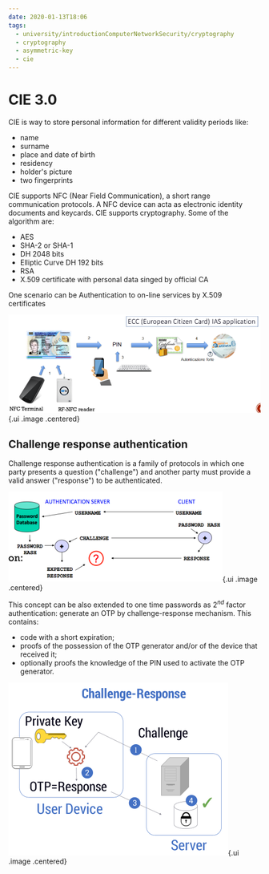 ```yaml
---
date: 2020-01-13T18:06
tags:
  - university/introductionComputerNetworkSecurity/cryptography
  - cryptography
  - asymmetric-key
  - cie
---
```


# CIE 3.0
CIE is way to store personal information for different validity periods like:

* name
* surname
* place and date of birth
* residency
* holder's picture
* two fingerprints

CIE supports NFC (Near Field Communication), a short range communication protocols. A NFC device can acta as electronic identity documents and keycards.
CIE supports cryptography. Some of the algorithm are:

* AES
* SHA-2 or SHA-1
* DH 2048 bits
* Elliptic Curve DH 192 bits
* RSA
* X.509 certificate with personal data singed by official CA

One scenario can be Authentication to on-line services by X.509 certificates

![CIE sample](./static/cieSample.png){.ui .image .centered}

## Challenge response authentication
Challenge response authentication is a family of protocols in which one party presents a question ("challenge") and another party must provide a valid answer ("response") to be authenticated.

![Example](./static/challengeResponseAuthentication.png){.ui .image .centered}

This concept can be also extended to one time passwords as $2^{nd}$ factor authentication: generate an OTP by challenge-response mechanism. This contains:

* code with a short expiration;
* proofs of the possession of the OTP generator and/or of the device that received it;
* optionally proofs the knowledge of the PIN used to activate the OTP generator.

![CIE second factor](./static/cieSecondFactor.png){.ui .image .centered}
